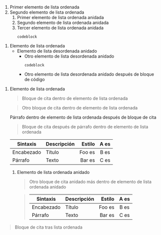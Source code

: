 1. Primer elemento de lista ordenada
1. Segundo elemento de lista ordenada
   1. Primer elemento de lista ordenada anidada
   1. Segundo elemento de lista ordenada anidada
   1. Tercer elemento de lista ordenada anidada
      ```
      codeblock
      ```

1) Elemento de lista ordenada
   - Elemento de lista desordenada anidado
      + Otro elemento de lista desordenada anidado
         ```
         codeblock
         ```
      + Otro elemento de lista desordenada anidado después de bloque de código

1. Elemento de lista ordenada
   > Bloque de cita dentro de elemento de lista ordenada

   > Otro bloque de cita dentro de elemento de lista ordenada

   Párrafo dentro de elemento de lista ordenada después de bloque de cita

   > Bloque de cita después de párrafo dentro de elemento de lista ordenada

   | Sintaxis | Descripción | Estilo | A es |
   | --- | :-- | --: | :-: |
   | Encabezado | Título | Foo es | B es |
   | Párrafo | Texto | Bar es | C es |

   1. Elemento de lista ordenada anidado
      > Otro bloque de cita anidado más dentro de elemento de lista ordenada anidado

      > | Sintaxis | Descripción | Estilo | A es |
      > | --- | :-- | --: | :-: |
      > | Encabezado | Título | Foo es | B es |
      > | Párrafo | Texto | Bar es | C es |

> Bloque de cita tras lista ordenada
